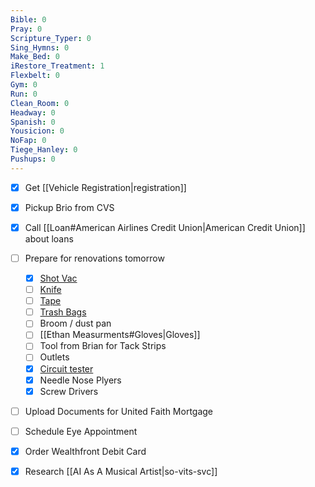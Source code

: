 ```yaml
---
Bible: 0
Pray: 0
Scripture_Typer: 0
Sing_Hymns: 0
Make_Bed: 0
iRestore_Treatment: 1
Flexbelt: 0
Gym: 0
Run: 0
Clean_Room: 0
Headway: 0
Spanish: 0
Yousicion: 0
NoFap: 0
Tiege_Hanley: 0
Pushups: 0
---
```


- [x] Get [[Vehicle Registration|registration]]
- [x] Pickup Brio from CVS
- [x] Call [[Loan#American Airlines Credit Union|American Credit Union]] about loans
- [ ] Prepare for renovations tomorrow
	- [x] [Shot Vac](https://www.homedepot.com/p/RIDGID-4-5-Gallon-5-0-Peak-HP-ProPack-Wet-Dry-Shop-Vacuum-with-Fine-Dust-Filter-Expandable-Locking-Hose-and-Accessories-WD4522/100638389)
	- [ ] [Knife](https://www.homedepot.com/p/DEWALT-Retractable-Utility-Knife-DWHT10295/300086657)
	- [ ] [Tape](https://www.homedepot.com/p/Gorilla-30-yd-Black-Duct-Tape-106718/316372144)
	- [ ] [Trash Bags](https://www.homedepot.com/p/HDX-33-39-Gal-Black-Heavy-Duty-Drawstring-Trash-Bags-50-Count-For-Outdoor-and-Yard-Waste-HDX3339/306713149)
	- [ ] Broom / dust pan
	- [ ] [[Ethan Measurments#Gloves|Gloves]]
	- [ ] Tool from Brian for Tack Strips
	- [ ] Outlets
	- [x] [Circuit tester](https://www.homedepot.com/p/Klein-Tools-Test-Kit-with-Multimeter-Non-Contact-Volt-Tester-Receptacle-Tester-69149P/318617418)
	- [x] Needle Nose Plyers
	- [x] Screw Drivers
- [ ] Upload Documents for United Faith Mortgage
- [ ] Schedule Eye Appointment
- [x] Order Wealthfront Debit Card
- [x] Research [[AI As A Musical Artist|so-vits-svc]]

